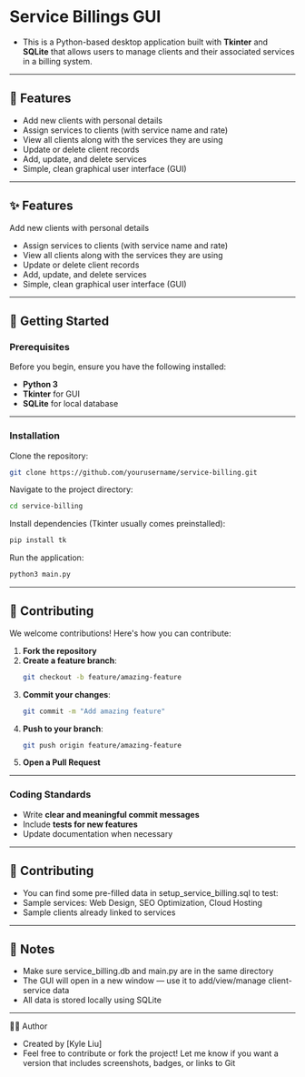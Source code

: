# Service Billings GUI

- This is a Python-based desktop application built with **Tkinter** and **SQLite** that allows users to manage clients and their associated services in a billing system.

---

## 🚀 Features

- Add new clients with personal details
- Assign services to clients (with service name and rate)
- View all clients along with the services they are using
- Update or delete client records
- Add, update, and delete services
- Simple, clean graphical user interface (GUI)

---

## ✨ Features  

Add new clients with personal details
- Assign services to clients (with service name and rate)
- View all clients along with the services they are using
- Update or delete client records
- Add, update, and delete services
- Simple, clean graphical user interface (GUI)
  
---

## 🚀 Getting Started  

### Prerequisites  

Before you begin, ensure you have the following installed:  

- **Python 3**
- **Tkinter** for GUI
- **SQLite** for local database

---

### Installation  

Clone the repository:  
```sh
git clone https://github.com/yourusername/service-billing.git
```

Navigate to the project directory:  
```sh
cd service-billing
```

Install dependencies (Tkinter usually comes preinstalled):  
```sh
pip install tk
```

Run the application:
```sh
python3 main.py
```

---

## 🤝 Contributing  

We welcome contributions! Here's how you can contribute:  

1. **Fork the repository**  
2. **Create a feature branch**:  
   ```sh
   git checkout -b feature/amazing-feature
   ```
3. **Commit your changes**:  
   ```sh
   git commit -m "Add amazing feature"
   ```
4. **Push to your branch**:  
   ```sh
   git push origin feature/amazing-feature
   ```
5. **Open a Pull Request**  

---

### Coding Standards  

- Write **clear and meaningful commit messages**  
- Include **tests for new features**  
- Update documentation when necessary  

---

## 📝 Contributing

- You can find some pre-filled data in setup_service_billing.sql to test:
- Sample services: Web Design, SEO Optimization, Cloud Hosting
- Sample clients already linked to services

---

## 📌 Notes

- Make sure service_billing.db and main.py are in the same directory
- The GUI will open in a new window — use it to add/view/manage client-service data
- All data is stored locally using SQLite

---

🧑‍💻 Author
- Created by [Kyle Liu]
- Feel free to contribute or fork the project!
  Let me know if you want a version that includes screenshots, badges, or links to Git
